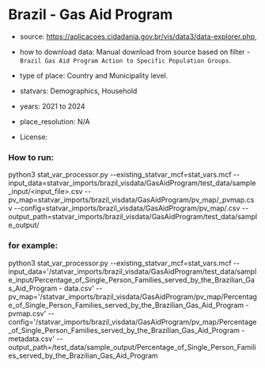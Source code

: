 # Brazil - Gas Aid Program

- source: https://aplicacoes.cidadania.gov.br/vis/data3/data-explorer.php, 

- how to download data: Manual download from source based on filter - `Brazil Gas Aid Program Action to Specific Population Groups`.

- type of place: Country and Municipality level.

- statvars: Demographics, Household

- years: 2021 to 2024

- place_resolution: N/A
- License: 

### How to run:

python3 stat_var_processor.py --existing_statvar_mcf=stat_vars.mcf --input_data=statvar_imports/brazil_visdata/GasAidProgram/test_data/sample_input/<input_file>.csv --pv_map=statvar_imports/brazil_visdata/GasAidProgram/pv_map/<filename>_pvmap.csv --config=statvar_imports/brazil_visdata/GasAidProgram/pv_map/<metadata-file-name>.csv --output_path=statvar_imports/brazil_visdata/GasAidProgram/test_data/sample_output/<Filename>

### for example:

python3 stat_var_processor.py --existing_statvar_mcf=stat_vars.mcf --input_data='/statvar_imports/brazil_visdata/GasAidProgram/test_data/sample_input/Percentage_of_Single_Person_Families_served_by_the_Brazilian_Gas_Aid_Program - data.csv' --pv_map='/statvar_imports/brazil_visdata/GasAidProgram/pv_map/Percentage_of_Single_Person_Families_served_by_the_Brazilian_Gas_Aid_Program - pvmap.csv' --config='/statvar_imports/brazil_visdata/GasAidProgram/pv_map/Percentage_of_Single_Person_Families_served_by_the_Brazilian_Gas_Aid_Program - metadata.csv' --output_path=/test_data/sample_output/Percentage_of_Single_Person_Families_served_by_the_Brazilian_Gas_Aid_Program
